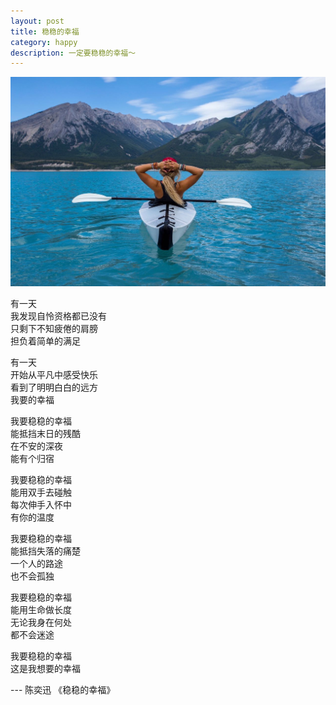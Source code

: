 ```yaml
---
layout: post
title: 稳稳的幸福
category: happy
description: 一定要稳稳的幸福～
---
```

![happy](/images/2017_02/happy.jpeg)

有一天  
我发现自怜资格都已没有  
只剩下不知疲倦的肩膀  
担负着简单的满足  

有一天  
开始从平凡中感受快乐  
看到了明明白白的远方  
我要的幸福  

我要稳稳的幸福  
能抵挡末日的残酷  
在不安的深夜  
能有个归宿  

我要稳稳的幸福  
能用双手去碰触  
每次伸手入怀中  
有你的温度  

我要稳稳的幸福  
能抵挡失落的痛楚  
一个人的路途  
也不会孤独  

我要稳稳的幸福  
能用生命做长度  
无论我身在何处  
都不会迷途  

我要稳稳的幸福  
这是我想要的幸福  


--- 陈奕迅 《稳稳的幸福》
